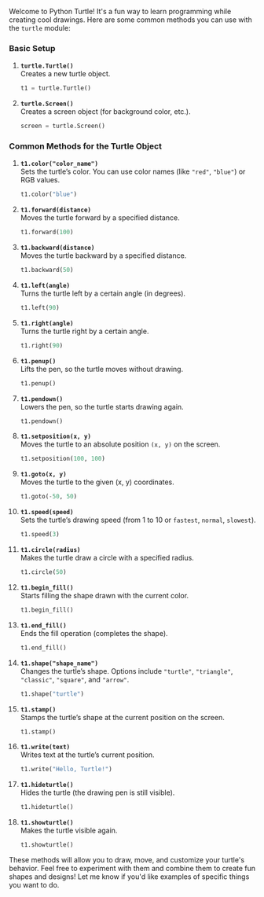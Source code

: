 Welcome to Python Turtle! It's a fun way to learn programming while creating cool drawings. Here are some common methods you can use with the `turtle` module:

### Basic Setup

1. **`turtle.Turtle()`**  
   Creates a new turtle object.
   
   ```python
   t1 = turtle.Turtle()
   ```

2. **`turtle.Screen()`**  
   Creates a screen object (for background color, etc.).
   
   ```python
   screen = turtle.Screen()
   ```

### Common Methods for the Turtle Object

1. **`t1.color("color_name")`**  
   Sets the turtle’s color. You can use color names (like `"red"`, `"blue"`) or RGB values.
   
   ```python
   t1.color("blue")
   ```

2. **`t1.forward(distance)`**  
   Moves the turtle forward by a specified distance.
   
   ```python
   t1.forward(100)
   ```

3. **`t1.backward(distance)`**  
   Moves the turtle backward by a specified distance.
   
   ```python
   t1.backward(50)
   ```

4. **`t1.left(angle)`**  
   Turns the turtle left by a certain angle (in degrees).
   
   ```python
   t1.left(90)
   ```

5. **`t1.right(angle)`**  
   Turns the turtle right by a certain angle.
   
   ```python
   t1.right(90)
   ```

6. **`t1.penup()`**  
   Lifts the pen, so the turtle moves without drawing.
   
   ```python
   t1.penup()
   ```

7. **`t1.pendown()`**  
   Lowers the pen, so the turtle starts drawing again.
   
   ```python
   t1.pendown()
   ```

8. **`t1.setposition(x, y)`**  
   Moves the turtle to an absolute position `(x, y)` on the screen.
   
   ```python
   t1.setposition(100, 100)
   ```

9. **`t1.goto(x, y)`**  
   Moves the turtle to the given (x, y) coordinates.
   
   ```python
   t1.goto(-50, 50)
   ```

10. **`t1.speed(speed)`**  
    Sets the turtle’s drawing speed (from 1 to 10 or `fastest`, `normal`, `slowest`).
    
    ```python
    t1.speed(3)
    ```

11. **`t1.circle(radius)`**  
    Makes the turtle draw a circle with a specified radius.
    
    ```python
    t1.circle(50)
    ```

12. **`t1.begin_fill()`**  
    Starts filling the shape drawn with the current color.
    
    ```python
    t1.begin_fill()
    ```

13. **`t1.end_fill()`**  
    Ends the fill operation (completes the shape).
    
    ```python
    t1.end_fill()
    ```

14. **`t1.shape("shape_name")`**  
    Changes the turtle’s shape. Options include `"turtle"`, `"triangle"`, `"classic"`, `"square"`, and `"arrow"`.
    
    ```python
    t1.shape("turtle")
    ```

15. **`t1.stamp()`**  
    Stamps the turtle’s shape at the current position on the screen.
    
    ```python
    t1.stamp()
    ```

16. **`t1.write(text)`**  
    Writes text at the turtle’s current position.
    
    ```python
    t1.write("Hello, Turtle!")
    ```

17. **`t1.hideturtle()`**  
    Hides the turtle (the drawing pen is still visible).
    
    ```python
    t1.hideturtle()
    ```

18. **`t1.showturtle()`**  
    Makes the turtle visible again.
    
    ```python
    t1.showturtle()
    ```

These methods will allow you to draw, move, and customize your turtle's behavior. Feel free to experiment with them and combine them to create fun shapes and designs! Let me know if you'd like examples of specific things you want to do.
